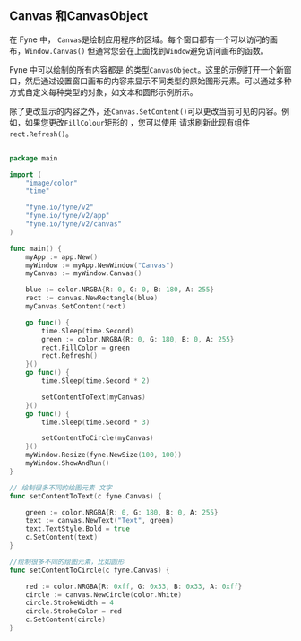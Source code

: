 ## Canvas 和CanvasObject

在 Fyne 中， `Canvas`是绘制应用程序的区域。每个窗口都有一个可以访问的画布，`Window.Canvas()` 但通常您会在上面找到`Window`避免访问画布的函数。

Fyne 中可以绘制的所有内容都是 的类型`CanvasObject`。这里的示例打开一个新窗口，然后通过设置窗口画布的内容来显示不同类型的原始图形元素。可以通过多种方式自定义每种类型的对象，如文本和圆形示例所示。

除了更改显示的内容之外，还`Canvas.SetContent()`可以更改当前可见的内容。例如，如果您更改`FillColour`矩形的 ，您可以使用 请求刷新此现有组件`rect.Refresh()`。

```go 

package main

import (
	"image/color"
	"time"

	"fyne.io/fyne/v2"
	"fyne.io/fyne/v2/app"
	"fyne.io/fyne/v2/canvas"
)

func main() {
	myApp := app.New()
	myWindow := myApp.NewWindow("Canvas")
	myCanvas := myWindow.Canvas()

	blue := color.NRGBA{R: 0, G: 0, B: 180, A: 255}
	rect := canvas.NewRectangle(blue)
	myCanvas.SetContent(rect)

	go func() {
		time.Sleep(time.Second)
		green := color.NRGBA{R: 0, G: 180, B: 0, A: 255}
		rect.FillColor = green
		rect.Refresh()
	}()
	go func() {
		time.Sleep(time.Second * 2)

		setContentToText(myCanvas)
	}()
	go func() {
		time.Sleep(time.Second * 3)

		setContentToCircle(myCanvas)
	}()
	myWindow.Resize(fyne.NewSize(100, 100))
	myWindow.ShowAndRun()
}

// 绘制很多不同的绘图元素 文字
func setContentToText(c fyne.Canvas) {

	green := color.NRGBA{R: 0, G: 180, B: 0, A: 255}
	text := canvas.NewText("Text", green)
	text.TextStyle.Bold = true
	c.SetContent(text)
}

//绘制很多不同的绘图元素，比如圆形
func setContentToCircle(c fyne.Canvas) {

	red := color.NRGBA{R: 0xff, G: 0x33, B: 0x33, A: 0xff}
	circle := canvas.NewCircle(color.White)
	circle.StrokeWidth = 4
	circle.StrokeColor = red
	c.SetContent(circle)
}


```